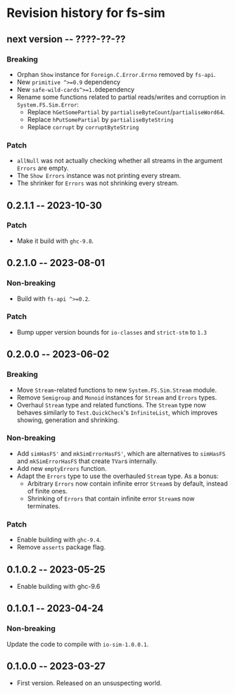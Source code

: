 # Revision history for fs-sim

## next version -- ????-??-??

### Breaking

* Orphan `Show` instance for `Foreign.C.Error.Errno` removed by `fs-api`.
* New `primitive ^>=0.9` dependency
* New `safe-wild-cards^>=1.0`dependency
* Rename some functions related to partial reads/writes and corruption in `System.FS.Sim.Error`:
  * Replace `hGetSomePartial` by `partialiseByteCount`/`partialiseWord64`.
  * Replace `hPutSomePartial` by `partialiseByteString`
  * Replace `corrupt` by `corruptByteString`

### Patch

* `allNull` was not actually checking whether all streams in the argument
  `Errors` are empty.
* The `Show Errors` instance was not printing every stream.
* The shrinker for `Errors` was not shrinking every stream.

## 0.2.1.1 -- 2023-10-30

### Patch

* Make it build with `ghc-9.8`.

## 0.2.1.0 -- 2023-08-01

### Non-breaking

* Build with `fs-api ^>=0.2`.

### Patch

* Bump upper version bounds for `io-classes` and `strict-stm` to `1.3`

## 0.2.0.0 -- 2023-06-02

### Breaking

* Move `Stream`-related functions to new `System.FS.Sim.Stream` module.
* Remove `Semigroup` and `Monoid` instances for `Stream` and `Errors` types.
* Overhaul `Stream` type and related functions. The `Stream` type now behaves
  similarly to `Test.QuickCheck`'s `InfiniteList`, which improves showing,
  generation and shrinking.

### Non-breaking

* Add `simHasFS'` and `mkSimErrorHasFS'`, which are alternatives to `simHasFS`
  and `mkSimErrorHasFS` that create `TVar`s internally.
* Add new `emptyErrors` function.
* Adapt the `Errors` type to use the overhauled `Stream` type. As a bonus:
  * Arbitrary `Errors` now contain infinite error `Stream`s by default, instead
    of finite ones.
  * Shrinking of `Errors` that contain infinite error `Stream`s now terminates.

### Patch

* Enable building with `ghc-9.4`.
* Remove `asserts` package flag.

## 0.1.0.2 -- 2023-05-25

* Enable building with ghc-9.6

## 0.1.0.1 -- 2023-04-24

### Non-breaking

Update the code to compile with `io-sim-1.0.0.1`.

## 0.1.0.0 -- 2023-03-27

* First version. Released on an unsuspecting world.
